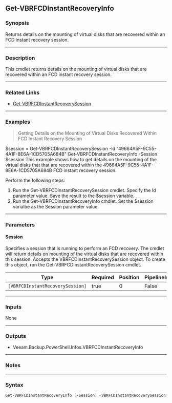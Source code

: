 Get-VBRFCDInstantRecoveryInfo
-----------------------------

### Synopsis
Returns details on the mounting of virtual disks that are recovered within an FCD instant recovery session.

---

### Description

This cmdlet returns details on the mounting of virtual disks that are recovered within an FCD instant recovery session.

---

### Related Links
* [Get-VBRFCDInstantRecoverySession](Get-VBRFCDInstantRecoverySession)

---

### Examples
> Getting Details on the Mounting of Virtual Disks Recovered Within FCD Instant Recovery Session

$session = Get-VBRFCDInstantRecoverySession -Id "49664A5F-9C55-4A1F-8E6A-1CD5705A684B"
Get-VBRFCDInstantRecoveryInfo -Session $session
This example shows how to get details on the mounting of the virtual disks that that are recovered within the 49664A5F-9C55-4A1F-8E6A-1CD5705A684B FCD instant recovery session.

Perform the following steps:

1. Run the Get-VBRFCDInstantRecoverySession cmdlet. Specify the Id parameter value. Save the result to the $session variable.
2. Run the Get-VBRFCDInstantRecoveryInfo cmdlet. Set the $session varialbe as the Session parameter value.

---

### Parameters
#### **Session**
Specifies a session that is running to perform an FCD recovery.
The cmdlet will return details on mounting of the virtual disks that are recovered within this session.
Accepts the VBRFCDInstantRecoverySession object.
To create this object, run the Get-VBRFCDInstantRecoverySession cmdlet.

|Type                            |Required|Position|PipelineInput|
|--------------------------------|--------|--------|-------------|
|`[VBRFCDInstantRecoverySession]`|true    |0       |False        |

---

### Inputs
None

---

### Outputs
* Veeam.Backup.PowerShell.Infos.VBRFCDInstantRecoveryInfo

---

### Notes

---

### Syntax
```PowerShell
Get-VBRFCDInstantRecoveryInfo [-Session] <VBRFCDInstantRecoverySession> [<CommonParameters>]
```
